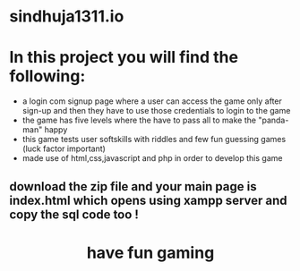 # sindhuja1311.io

<h1>In this project you will find the following:</h1>
<ul>
<li> a login com signup page where a user can access the game only after sign-up and then they have to use those credentials to login to the game </li>
  <li> the game has five levels where the have to pass all to make the "panda-man" happy </li>
<li>this game tests user softskills with riddles and few fun guessing games (luck factor important) </li>
  <li>made use of html,css,javascript and php in order to develop this game</li>
  </ul>
  <h2>download the zip file and your main page is index.html which opens using xampp server and copy the sql code too !</h2>
  <h1 align="center"  >have fun gaming</h1>
